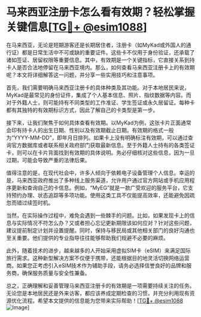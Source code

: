 # 马来西亚注册卡怎么看有效期？轻松掌握关键信息[[TG💪+ @esim1088](https://t.me/s/esim1088)]

在马来西亚，无论是短期游客还是长期居住者，注册卡（如MyKad或外国人的通行证）都是日常生活中不可或缺的重要证件。这些卡不仅用于身份验证，还承载了诸如签证、居留权限等重要信息。其中，有效期是一个关键指标，它直接关系到持卡人是否合法地停留在马来西亚境内。那么，如何查看马来西亚注册卡上的有效期呢？本文将详细解答这一问题，并分享一些实用技巧和注意事项。

首先，我们需要明确马来西亚注册卡的具体种类及其功能。对于本地居民来说，MyKad是最常见的身份证件，集成了个人基本信息、照片、指纹数据等内容。而对于外籍人士，则可能持有不同类型的工作准证、学生签证或永久居留证。每种卡都有其独特的有效期标识方式，因此了解自己的卡类型是第一步。

接下来，让我们聚焦于如何具体查看有效期。以MyKad为例，这张卡片正面通常会印有持卡人的出生日期、性别以及有效期截止日期。有效期的格式一般为“YYYY-MM-DD”，即年月日排列。如果卡上没有明确标注有效期，可以通过查询官方数据库或者联系相关政府部门获取最新信息。至于外籍人士持有的各类签证卡，则可以在卡片背面找到有效期的具体说明。务必仔细核对这些信息，因为一旦过期，可能会导致严重的法律后果。

值得注意的是，在现代社会中，许多人倾向于依赖电子设备管理个人信息。幸运的是，马来西亚政府推出了多种线上服务渠道，允许用户通过官方网站或手机应用程序更新和查询自己的卡信息。例如，“MyEG”就是一款广受欢迎的服务平台，它支持预约办理、状态追踪等多项功能。使用这类工具不仅能提高效率，还能避免因疏忽而错过续签时机。

当然，在实际操作过程中，难免会遇到一些棘手的问题。比如，如果发现卡上的信息与实际情况不符怎么办？又或者担心忘记更新期限该如何应对？针对这些问题，建议提前制定计划并设置提醒。同时，保持与移民局或其他相关部门的良好沟通也至关重要。他们提供的专业指导往往能够帮助我们规避不必要的麻烦。

此外，随着技术的进步，越来越多的人开始采用虚拟SIM卡（eSIM）来满足国际旅行需求。这种新型解决方案不仅便于携带，还能根据目的地灵活切换网络运营商。如果您正考虑引入eSIM技术作为辅助手段，请务必选择信誉良好的品牌和服务商，确保服务质量与安全性兼备。

总之，正确理解和妥善管理马来西亚注册卡的有效期是一项需要持续关注的任务。无论您是本地居民还是外来访客，都应该养成定期检查的习惯，并充分利用现有资源优化流程。希望本文提供的信息能为您带来实际帮助！[[TG💪+ @esim1088](https://t.me/s/esim1088) ![Image](https://i.postimg.cc/4NQfJmqS/Snipaste-2025-05-13-00-14-12.png)]